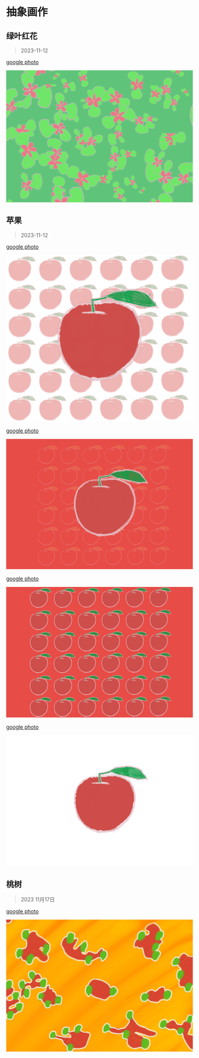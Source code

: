 # 抽象画作

## 绿叶红花

> 2023-11-12

[google photo](https://photos.app.goo.gl/nKzGXMQCJvH84G9S6)

![绿叶红花](../public/arts/green-and-flower.PNG)

## 苹果

> 2023-11-12

[google photo](https://photos.app.goo.gl/SRQGCnEfaxmzMe976)

![苹果开会](../public/arts/apple-group-square.png)

[google photo](https://photos.app.goo.gl/JagJozsazX9gE3Sf9)

![苹果开会2](../public/arts/apple-group-with-bg.PNG)

[google photo](https://photos.app.goo.gl/akgsYk6axNzquwP98)

![苹果小弟](../public/arts/IMG_0020.PNG)

[google photo](https://photos.app.goo.gl/T2WTTHG7ZAzHaXGf7)

![苹果领导](../public/arts/IMG_0022.PNG)

## 桃树

> 2023 11月17日

[google photo](https://photos.app.goo.gl/tRYh744BHHwKnJby6)

![桃树](../public/arts/IMG_0028.PNG)
